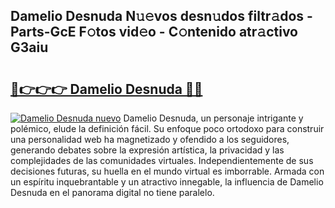 ## Damelio Desnuda N𝚞𝚎vos desn𝚞dos filtr𝚊dos - Parts-GcE F𝚘tos vid𝚎o - C𝚘ntenido atr𝚊ctivo G3aiu

# <h2><a href="http://mb7vxb.tromn.icu/?c=Damelio+Desnuda">🔗👉👉👉 Damelio Desnuda 🔗🔗</a></h2>

[![Damelio Desnuda nuevo](https://i.imgur.com/pEAQMta.gif)](http://mb7vxb.tromn.icu/?c=Damelio+Desnuda)
Damelio Desnuda, un personaje intrigante y polémico, elude la definición fácil. Su enfoque poco ortodoxo para construir una personalidad web ha magnetizado y ofendido a los seguidores, generando debates sobre la expresión artística, la privacidad y las complejidades de las comunidades virtuales. Independientemente de sus decisiones futuras, su huella en el mundo virtual es imborrable. Armada con un espíritu inquebrantable y un atractivo innegable, la influencia de Damelio Desnuda en el panorama digital no tiene paralelo.
